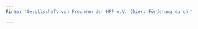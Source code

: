 ```yaml
---
Firma: 'Gesellschaft von Freunden der HFF e.V. (hier: Förderung durch Medienboard Berlin-Brandenburg)'

---
```


